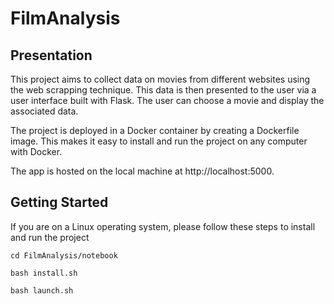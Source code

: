 # FilmAnalysis

## Presentation
This project aims to collect data on movies from different websites using the web scrapping technique. This data is then presented to the user via a user interface built with Flask. The user can choose a movie and display the associated data.

The project is deployed in a Docker container by creating a Dockerfile image. This makes it easy to install and run the project on any computer with Docker.

The app is hosted on the local machine at http://localhost:5000.

## Getting Started

If you are on a Linux operating system, please follow these steps to install and run the project

`cd FilmAnalysis/notebook`

`bash install.sh`

`bash launch.sh`

